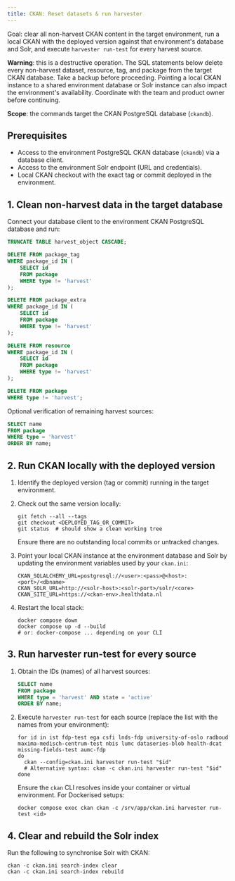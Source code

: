 ```yaml
---
title: CKAN: Reset datasets & run harvester
---
```


<!--
SPDX-FileCopyrightText: 2024 Stichting Health-RI

SPDX-License-Identifier: CC-BY-4.0
-->

Goal: clear all non-harvest CKAN content in the target environment, run a local CKAN with the deployed version against that environment's database and Solr, and execute `harvester run-test` for every harvest source.

**Warning**: this is a destructive operation. The SQL statements below delete every non-harvest dataset, resource, tag, and package from the target CKAN database. Take a backup before proceeding. Pointing a local CKAN instance to a shared environment database or Solr instance can also impact the environment's availability. Coordinate with the team and product owner before continuing.

**Scope**: the commands target the CKAN PostgreSQL database (`ckandb`).

## Prerequisites

- Access to the environment PostgreSQL CKAN database (`ckandb`) via a database client.
- Access to the environment Solr endpoint (URL and credentials).
- Local CKAN checkout with the exact tag or commit deployed in the environment.

## 1. Clean non-harvest data in the target database

Connect your database client to the environment CKAN PostgreSQL database and run:

```sql
TRUNCATE TABLE harvest_object CASCADE;

DELETE FROM package_tag
WHERE package_id IN (
    SELECT id
    FROM package
    WHERE type != 'harvest'
);

DELETE FROM package_extra
WHERE package_id IN (
    SELECT id
    FROM package
    WHERE type != 'harvest'
);

DELETE FROM resource
WHERE package_id IN (
    SELECT id
    FROM package
    WHERE type != 'harvest'
);

DELETE FROM package
WHERE type != 'harvest';
```

Optional verification of remaining harvest sources:

```sql
SELECT name
FROM package
WHERE type = 'harvest' 
ORDER BY name;
```

## 2. Run CKAN locally with the deployed version

1. Identify the deployed version (tag or commit) running in the target environment.
2. Check out the same version locally:

   ```commandline
   git fetch --all --tags
   git checkout <DEPLOYED_TAG_OR_COMMIT>
   git status  # should show a clean working tree
   ```

   Ensure there are no outstanding local commits or untracked changes.

3. Point your local CKAN instance at the environment database and Solr by updating the environment variables used by your `ckan.ini`:

   ```commandline
   CKAN_SQLALCHEMY_URL=postgresql://<user>:<pass>@<host>:<port>/<dbname>
   CKAN_SOLR_URL=http://<solr-host>:<solr-port>/solr/<core>
   CKAN_SITE_URL=https://<ckan-env>.healthdata.nl
   ```

4. Restart the local stack:

   ```commandline
   docker compose down
   docker compose up -d --build
   # or: docker-compose ... depending on your CLI
   ```

## 3. Run harvester run-test for every source

1. Obtain the IDs (names) of all harvest sources:

   ```sql
   SELECT name
   FROM package
   WHERE type = 'harvest' AND state = 'active'
   ORDER BY name;
   ```

2. Execute `harvester run-test` for each source (replace the list with the names from your environment):

   ```commandline
   for id in ist fdp-test ega csfi lnds-fdp university-of-oslo radboud maxima-medisch-centrum-test nbis lumc dataseries-blob health-dcat missing-fields-test aumc-fdp
   do
     ckan --config=ckan.ini harvester run-test "$id"
     # Alternative syntax: ckan -c ckan.ini harvester run-test "$id"
   done
   ```

   Ensure the `ckan` CLI resolves inside your container or virtual environment. For Dockerised setups:

   ```commandline
   docker compose exec ckan ckan -c /srv/app/ckan.ini harvester run-test <id>
   ```

## 4. Clear and rebuild the Solr index

Run the following to synchronise Solr with CKAN:

```commandline
ckan -c ckan.ini search-index clear
ckan -c ckan.ini search-index rebuild
```
